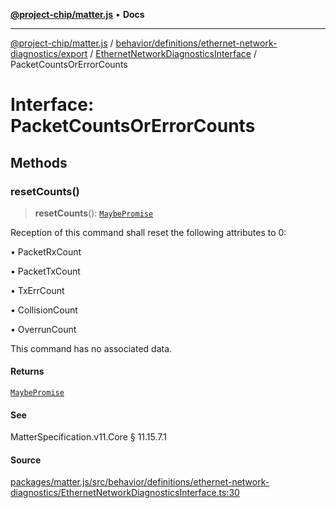 [**@project-chip/matter.js**](../../../../../../../README.md) • **Docs**

***

[@project-chip/matter.js](../../../../../../../modules.md) / [behavior/definitions/ethernet-network-diagnostics/export](../../../README.md) / [EthernetNetworkDiagnosticsInterface](../README.md) / PacketCountsOrErrorCounts

# Interface: PacketCountsOrErrorCounts

## Methods

### resetCounts()

> **resetCounts**(): [`MaybePromise`](../../../../../../../util/export/README.md#maybepromiset)

Reception of this command shall reset the following attributes to 0:

  • PacketRxCount

  • PacketTxCount

  • TxErrCount

  • CollisionCount

  • OverrunCount

This command has no associated data.

#### Returns

[`MaybePromise`](../../../../../../../util/export/README.md#maybepromiset)

#### See

MatterSpecification.v11.Core § 11.15.7.1

#### Source

[packages/matter.js/src/behavior/definitions/ethernet-network-diagnostics/EthernetNetworkDiagnosticsInterface.ts:30](https://github.com/project-chip/matter.js/blob/7a8cbb56b87d4ccf34bec5a9a95ab40a1711324f/packages/matter.js/src/behavior/definitions/ethernet-network-diagnostics/EthernetNetworkDiagnosticsInterface.ts#L30)
